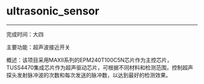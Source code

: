 # ultrasonic_sensor
---
完成时间：大四

主要功能：超声波接近开关

概述：该项目采用MAXII系列的EPM240T100C5N芯片作为主控芯片，TUSS4470集成芯片作为超声驱动芯片，可根据不同材料和检测范围，控制超声探头发射脉冲波的次数和每次发送的脉冲数，以达到最好的检测效果。

